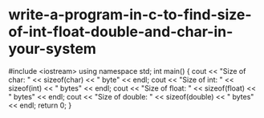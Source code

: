 # write-a-program-in-c-to-find-size-of-int-float-double-and-char-in-your-system
#include &lt;iostream> using namespace std;  int main()  {         cout &lt;&lt; "Size of char: " &lt;&lt; sizeof(char) &lt;&lt; " byte" &lt;&lt; endl;     cout &lt;&lt; "Size of int: " &lt;&lt; sizeof(int) &lt;&lt; " bytes" &lt;&lt; endl;     cout &lt;&lt; "Size of float: " &lt;&lt; sizeof(float) &lt;&lt; " bytes" &lt;&lt; endl;     cout &lt;&lt; "Size of double: " &lt;&lt; sizeof(double) &lt;&lt; " bytes" &lt;&lt; endl;      return 0; }
